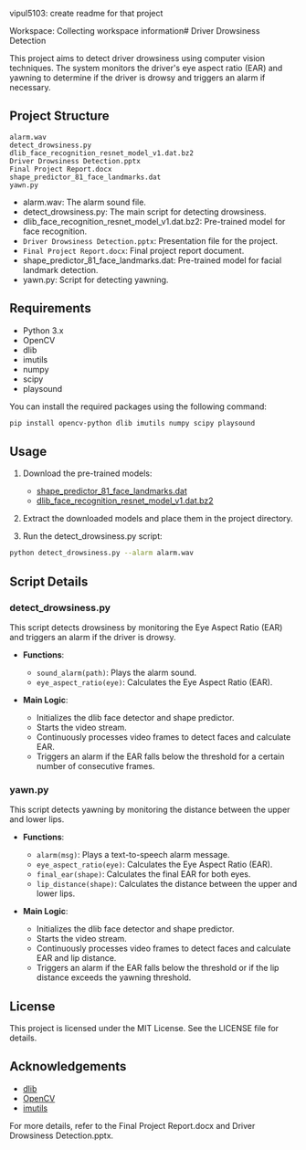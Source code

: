 vipul5103: create readme for that project

Workspace: Collecting workspace information# Driver Drowsiness Detection

This project aims to detect driver drowsiness using computer vision techniques. The system monitors the driver's eye aspect ratio (EAR) and yawning to determine if the driver is drowsy and triggers an alarm if necessary.

## Project Structure

```
alarm.wav
detect_drowsiness.py
dlib_face_recognition_resnet_model_v1.dat.bz2
Driver Drowsiness Detection.pptx
Final Project Report.docx
shape_predictor_81_face_landmarks.dat
yawn.py
```

- alarm.wav: The alarm sound file.
- detect_drowsiness.py: The main script for detecting drowsiness.
- dlib_face_recognition_resnet_model_v1.dat.bz2: Pre-trained model for face recognition.
- `Driver Drowsiness Detection.pptx`: Presentation file for the project.
- `Final Project Report.docx`: Final project report document.
- shape_predictor_81_face_landmarks.dat: Pre-trained model for facial landmark detection.
- yawn.py: Script for detecting yawning.

## Requirements

- Python 3.x
- OpenCV
- dlib
- imutils
- numpy
- scipy
- playsound

You can install the required packages using the following command:

```sh
pip install opencv-python dlib imutils numpy scipy playsound
```

## Usage

1. Download the pre-trained models:
   - [shape_predictor_81_face_landmarks.dat](http://dlib.net/files/shape_predictor_81_face_landmarks.dat.bz2)
   - [dlib_face_recognition_resnet_model_v1.dat.bz2](http://dlib.net/files/dlib_face_recognition_resnet_model_v1.dat.bz2)

2. Extract the downloaded models and place them in the project directory.

3. Run the detect_drowsiness.py script:

```sh
python detect_drowsiness.py --alarm alarm.wav
```

## Script Details

### detect_drowsiness.py

This script detects drowsiness by monitoring the Eye Aspect Ratio (EAR) and triggers an alarm if the driver is drowsy.

- **Functions**:
  - `sound_alarm(path)`: Plays the alarm sound.
  - `eye_aspect_ratio(eye)`: Calculates the Eye Aspect Ratio (EAR).

- **Main Logic**:
  - Initializes the dlib face detector and shape predictor.
  - Starts the video stream.
  - Continuously processes video frames to detect faces and calculate EAR.
  - Triggers an alarm if the EAR falls below the threshold for a certain number of consecutive frames.

### yawn.py

This script detects yawning by monitoring the distance between the upper and lower lips.

- **Functions**:
  - `alarm(msg)`: Plays a text-to-speech alarm message.
  - `eye_aspect_ratio(eye)`: Calculates the Eye Aspect Ratio (EAR).
  - `final_ear(shape)`: Calculates the final EAR for both eyes.
  - `lip_distance(shape)`: Calculates the distance between the upper and lower lips.

- **Main Logic**:
  - Initializes the dlib face detector and shape predictor.
  - Starts the video stream.
  - Continuously processes video frames to detect faces and calculate EAR and lip distance.
  - Triggers an alarm if the EAR falls below the threshold or if the lip distance exceeds the yawning threshold.

## License

This project is licensed under the MIT License. See the LICENSE file for details.

## Acknowledgements

- [dlib](http://dlib.net/)
- [OpenCV](https://opencv.org/)
- [imutils](https://github.com/jrosebr1/imutils)

For more details, refer to the Final Project Report.docx and Driver Drowsiness Detection.pptx.
